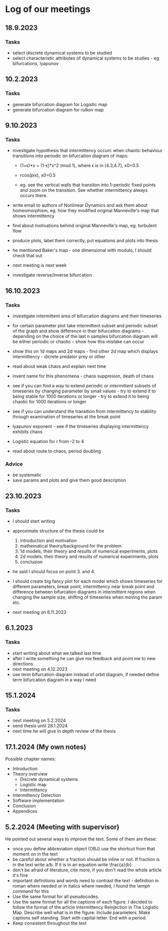 # Log of our meetings

## 18.9.2023

### Tasks

* select discrete dynamical systems to be studied
* select characteristic attributes of dynamical systems to be studies - eg bifurcations, lyapunov

## 10.2.2023

### Tasks

* generate bifurcation diagram for Logistic map
* generate bifurcation diagram for rulkov map


## 9.10.2023

### Tasks

* investigate hypothesis that intermittency occurc when chaotic behaviour transitions into periodic on bifurcation diagram of maps:
	* (1+ϵ)*x + (1-ϵ)*x^2 (mod 1), where ϵ is in [4.3,4.7], x0=0.5
	* r*cos(pi*x), x0=0.5

	* eg. see the vertical walls that transiton into 1-periodic fixed points and zoom on the transition. See whether intermittency always occurs there.

* write email to authors of Nonlinear Dynamics and ask them about homeomorphism, eg. how they modified original Manneville's map that shows intermittency
* find about motivations behind original Manneville's map, eg. turbulent flow
* produce plots, label them correctly, put equations and plots into thesis
* he mentioned Baker's map - one dimensional with modulo, I should check that out
* next meeting is next week
* investigate reverse/inverse bifurcation


## 16.10.2023

### Tasks

* investigate intermittent area of bifurcation diagrams and their timeseries
* for certain parameter plot take intermittent subset and periodic subset of the graph and show difference in their bifurcation diagrams - depending on the choice of the last n samples bifurcation diagram will be either periodic or chaotic - show how this mistake can occur
* show this on 1d maps and 2d maps - find other 2d map which displays intermittency - dicrete predator prey or other
* read about weak chaos and explain next time
* invent name for this phenomena - chaos suppresion, death of chaos
* see if you can find a way to extend periodic or intermittent subsets of timeseries by changing parameter by small values - try to extend it to being stable for 1000 iterations or longer - try to extend it to being chaotic for 1000 iterations or longer

* see if you can understand the transition from intermittency to stability through examination of timeseries at the break point
* lyapunov exponent - see if the timeseries displaying intermittency exhibits chaos
* Logistic equation for r from -2 to 4
* read about route to chaos, period doubling

### Advice
* be systematic
* save params and plots and give them good description

## 23.10.2023

### Tasks

* I should start writing
* approximate structure of the thesis could be
	1. introduction and motivation
	2. mathematical theory/background for the problem
	3. 1d models, their theory and results of numerical experiments, plots 
	4. 2d models, their theory and results of numerical experiments, plots 
	5. conclusion
* he said I should focus on point 3. and 4.
* I should create big fancy plot for each model which shows timeseries for different parameters, break point, intermittency near break point and difference between bifurcation diagrams in intermittent regions when changing the sample size, shifting of timeseries when moving the param etc.

* next meeting on 6.11.2023

## 6.1.2023

### Tasks

* start writing about what we talked last time
* after I write something he can give me feedback and point me to new directions
* next meeting on 4.12.2023
* use term bifurcation diagram instead of orbit diagram, if needed define term bifurcation diagram in a way I need

## 15.1.2024

### Tasks

* next meeting on 5.2.2024
* send thesis until 28.1.2024
* next time he will give in depth review of the thesis

## 17.1.2024 (My own notes)

Possible chapter names:

* Introduction
* Theory overview
  * Discrete dynamical systems
  * Logistic map
  * Intermittency
* Intermittency Detection
* Software implementation
* Conclusion
* Appendices


## 5.2.2024 (Meeting with supervisor)

He pointed out several ways to improve the text.
Some of them are these:

* once you define abbreviation object (OBJ) use the shortcut from that moment on in the text
* be careful about whether a fraction should be inline or not. If fraction is in the text write a/b. If it is in an equation write \frac{a}{b}
* don't be afraid of literature, cite more, if you don't read the whole article it's fine
* important definitions and words need to contrast the text - definition in roman where needed or in italics where needed, I found the \emph command for this
* Use the same format for all pseudocodes.
* Use the same format for all the captions of each figure. I decided to follow the format of the article Intermittency Reinjection in The Logistic Map. Describe well what is in the figure. Include parameters. Make captions self standing. Start with capital letter. End with a period.
* Keep consistent throughout the text